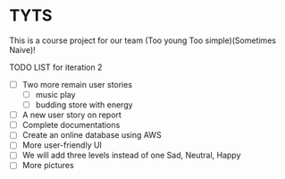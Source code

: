 # TYTS
This is a course project for our team (Too young Too simple)(Sometimes Naive)!

TODO LIST for iteration 2
- [ ] Two more remain user stories
  - [ ] music play
  - [ ] budding store with energy
- [ ] A new user story on report
- [ ] Complete documentations
- [ ] Create an online database using AWS
- [ ] More user-friendly UI
- [ ] We will add three levels instead of one Sad, Neutral, Happy
- [ ] More pictures
